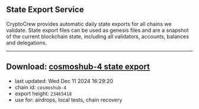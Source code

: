 ## State Export Service
CryptoCrew provides automatic daily state exports for all chains we validate. State export files can be used as genesis files and are a snapshot of the current blockchain state, including all validators, accounts, balances and delegations.

---
**Download: [cosmoshub-4 state export](https://dl-eu2.ccvalidators.com/SERVICE/cosmoshub/cosmoshub-4_export_23465418.json)**
---

- last updated: Wed Dec 11 2024 16:29:20
- chain id: `cosmoshub-4`
- export height: `23465418`
- use for: airdrops, local tests, chain recovery
